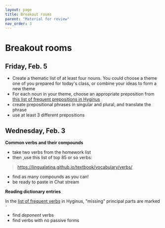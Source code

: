 ```yaml
---
layout: page
title: Breakout rooms
parent: "Material for review"
nav_order: 3
---
```


# Breakout rooms

## Friday, Feb. 5

- Create a thematic list of at least four nouns.  You could choose a theme one of you prepared for today's class, or combine your ideas to form a new theme
- For each noun in your theme, choose an appropriate preposition from [this list of frequent prepositions in Hyginus](https://lingualatina.github.io/textbook/vocabulary/prepositions/)
- create prepositional phrases in singular and plural, and translate the phrase
- use at least 3 different prepositions


## Wednesday, Feb. 3

**Common verbs and their compounds**

- take two verbs from the homework list
- then ,use this list of top 85 or so verbs:

> <https://lingualatina.github.io/textbook/vocabulary/verbs/>

- find as many compounds as you can!
- be ready to paste in Chat stream


**Reading dictionary entries**

In the [list of frequent verbs](<https://lingualatina.github.io/textbook/vocabulary/verbs/>) in Hyginus, "missing" principal parts are marked `-`

- find *deponent* verbs
- find verbs with no passive forms

